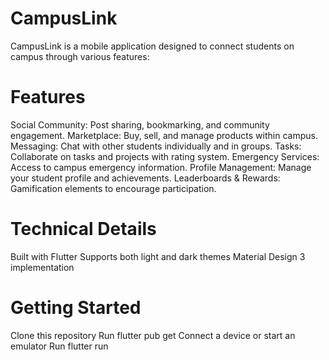 # CampusLink
CampusLink is a mobile application designed to connect students on campus through various features:

# Features
Social Community: Post sharing, bookmarking, and community engagement.
Marketplace: Buy, sell, and manage products within campus.
Messaging: Chat with other students individually and in groups.
Tasks: Collaborate on tasks and projects with rating system.
Emergency Services: Access to campus emergency information.
Profile Management: Manage your student profile and achievements.
Leaderboards & Rewards: Gamification elements to encourage participation.

# Technical Details
Built with Flutter
Supports both light and dark themes
Material Design 3 implementation

# Getting Started
Clone this repository
Run flutter pub get
Connect a device or start an emulator
Run flutter run
